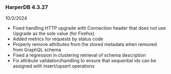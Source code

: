 ### HarperDB 4.3.27

10/2/2024

- Fixed handling HTTP upgrade with Connection header that does not use Upgrade as the sole value (for Firefox)
- Added metrics for requests by status code
- Properly remove attributes from the stored metadata when removed from GraphQL schema
- Fixed a regression in clustering retrieval of schema description
- Fix attribute validation/handling to ensure that sequential ids can be assigned with insert/upsert operations
